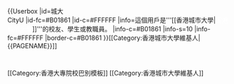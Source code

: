 {{Userbox
  |id=城大<br />CityU
  |id-fc=#B01861
  |id-c=#FFFFFF
  |info=這個用戶是'''[[香港城市大學|<span style="color:#FFFFFF;">香港城市大學</span>]]'''的校友、學生或教職員。
  |info-c=#B01861
  |info-s=10
  |info-fc=#FFFFFF
  |border-c=#B01861
}}<includeonly>[[Category:香港城市大學維基人|{{PAGENAME}}]]</includeonly>
<noinclude>
<p style="clear: both; padding-top: 2em">
[[Category:香港大專院校巴別模板]]
</noinclude>
[[Category:香港城市大學維基人]]